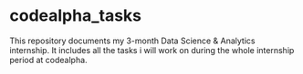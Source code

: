 # codealpha_tasks
This repository documents my 3-month Data Science &amp; Analytics internship. It includes all the tasks i will work on during the whole internship period at codealpha.
